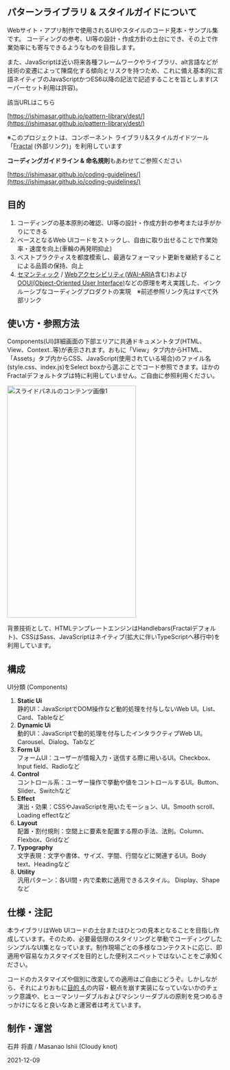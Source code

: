 ## パターンライブラリ & スタイルガイドについて

Webサイト・アプリ制作で使用されるUIやスタイルのコード見本・サンプル集です。
コーディングの参考、UI等の設計・作成方針の土台にでき、その上で作業効率にも寄与できるようなものを目指します。

また、JavaScriptは近い将来各種フレームワークやライブラリ、alt言語などが技術の変遷によって陳腐化する傾向とリスクを持つため、これに備え基本的に言語ネイティブのJavaScriptかつES6以降の記法で記述することを旨とします(スーパーセット利用は許容)。

該当URLはこちら

[https://ishimasar.github.io/pattern-library/dest/](https://ishimasar.github.io/pattern-library/dest/)

※このプロジェクトは、コンポーネント ライブラリ&スタイルガイドツール「<a href="https://fractal.build/" target="_blank" rel="noopener">Fractal</a> (外部リンク)」を利用しています

**コーディングガイドライン & 命名規則**もあわせてご参照ください

[https://ishimasar.github.io/coding-guidelines/](https://ishimasar.github.io/coding-guidelines/)

## 目的

1. コーディングの基本原則の確認、UI等の設計・作成方針の参考または手がかりにできる
2. ベースとなるWeb UIコードをストックし、自由に取り出せることで作業効率・速度を向上(車輪の再発明抑止)
3. ベストプラクティスを都度模索し、最適なフォーマット更新を継続することによる品質の保持、向上
4. <a href="https://www.w3.org/standards/semanticweb/" target="_blank" rel="noopener">セマンティック</a> / <a href="https://developer.mozilla.org/ja/docs/Web/Accessibility" target="_blank" rel="noopener">Webアクセシビリティ</a>(<a href="https://developer.mozilla.org/ja/docs/Learn/Accessibility/WAI-ARIA_basics" target="_blank" rel="noopener">WAI-ARIA</a>含む)および<a href="https://en.wikipedia.org/wiki/Object-oriented_user_interface" target="_blank" rel="noopener">OOUI(Object-Oriented User Interface)</a>などの原理を考え実践した、インクルーシブなコーディングプロダクトの実現　※前述参照リンク先はすべて外部リンク

## 使い方・参照方法

Components(UI)詳細画面の下部エリアに共通ドキュメントタブ(HTML、View、Context..等)が表示されます。おもに「View」タブ内からHTML、「Assets」タブ内からCSS、JavaScript(使用されている場合)のファイル名(style.css、index.js)をSelect boxから選ぶことでコード参照できます。ほかのFractalデフォルトタブは特に利用していません。ご自由に参照利用ください。

<img src="https://ishimasar.github.io/pattern-library/dest/img/guidance-image.png" class="carousel__img is-motioned" alt="スライドパネルのコンテンツ画像1" width="300" height="541" decoding="async">

背景技術として、HTMLテンプレートエンジンはHandlebars(Fractalデフォルト)、CSSはSass、JavaScriptはネイティブ(拡大に伴いTypeScriptへ移行中)を利用しています。

## 構成

UI分類 (Components)
 1. **Static Ui**<br>
   静的UI：JavaScriptでDOM操作など動的処理を付与しないWeb UI。List、Card、Tableなど
 2. **Dynamic Ui**<br>
   動的UI：JavaScriptで動的処理を付与したインタラクティブWeb UI。Carousel、Dialog、Tabなど
 3. **Form Ui**<br>
   フォームUI：ユーザーが情報入力・送信する際に用いるUI。Checkbox、Input field、Radioなど
 4. **Control**<br>
   コントロール系：ユーザー操作で挙動や値をコントロールするUI。Button、Slider、Switchなど
 5. **Effect**<br>
   演出・効果：CSSやJavaScriptを用いたモーション、UI。Smooth scroll、Loading effectなど
 6. **Layout**<br>
   配置・割付規則：空間上に要素を配置する際の手法、法則。Column、Flexbox、Gridなど
 7. **Typography**<br>
   文字表現：文字や書体、サイズ、字間、行間などに関連するUI。Body text、Headingなど
 8. **Utility**<br>
   汎用パターン：各UI間・内で柔軟に適用できるスタイル。 Display、Shapeなど

## 仕様・注記

本ライブラリはWeb UIコードの土台またはひとつの見本となることを目指し作成しています。そのため、必要最低限のスタイリングと挙動でコーディングしたシンプルなUI集となっています。制作現場ごとの多様なコンテクストに応じ、即適用や容易なカスタマイズを目的とした便利スニペットではないことをご承知ください。

コードのカスタマイズや個別に改変しての適用はご自由にどうぞ。しかしながら、それによりおもに[目的 4.](https://ishimasar.github.io/pattern-library/#%E7%9B%AE%E7%9A%84)の内容・観点を崩す実装になっていないかのチェック意識や、ヒューマンリーダブルおよびマシンリーダブルの原則を見つめるきっかけになると良いなあと運営者は考えています。

## 制作・運営

石井 将直 / Masanao Ishii (Cloudy knot)

2021-12-09